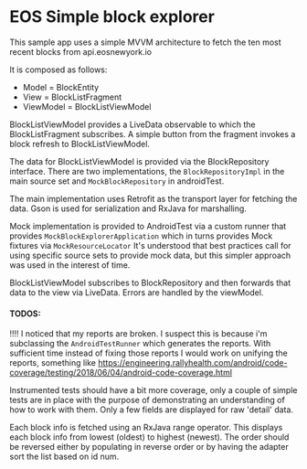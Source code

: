 # EOS Simple block explorer

This sample app uses a simple MVVM architecture to fetch the ten most recent blocks from
api.eosnewyork.io

It is composed as follows:

* Model     = BlockEntity
* View      = BlockListFragment
* ViewModel = BlockListViewModel

BlockListViewModel provides a LiveData observable to which the BlockListFragment subscribes.
A simple button from the fragment invokes a block refresh to BlockListViewModel.

The data for BlockListViewModel is provided via the BlockRepository interface.
There are two implementations, the `BlockRepositoryImpl` in the main source set and `MockBlockRepository` 
in androidTest.

The main implementation uses Retrofit as the transport layer for fetching the data. Gson is used for
serialization and RxJava for marshalling. 

Mock implementation is provided to AndroidTest via a custom runner that provides `MockBlockExplorerApplication`
which in turns provides Mock fixtures via `MockResourceLocator`
It's understood that best practices call for using specific source sets to provide mock data, but this
simpler approach was used in the interest of time. 

BlockListViewModel subscribes to BlockRepository and then forwards that data to the view via LiveData.
Errors are handled by the viewModel. 


#### TODOS:

!!!! I noticed that my reports are broken.
I suspect this is because i'm subclassing the `AndroidTestRunner` which generates the reports.
With sufficient time instead of fixing those reports I would work on unifying the reports, 
something like https://engineering.rallyhealth.com/android/code-coverage/testing/2018/06/04/android-code-coverage.html

Instrumented tests should have a bit more coverage, only a couple of simple tests are in place with 
the purpose of demonstrating an understanding of how to work with them. 
Only a few fields are displayed for raw 'detail' data.

Each block info is fetched using an RxJava range operator. 
This displays each block info from lowest (oldest) to highest (newest). 
The order should be reversed either by populating in reverse order or by having the adapter sort the list based on id num. 




